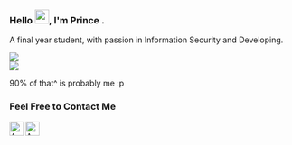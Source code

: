### Hello <img src="https://media.giphy.com/media/hvRJCLFzcasrR4ia7z/giphy.gif" width="25px">, I'm Prince .

A final year student, with passion in Information Security and Developing.

![](https://stats-gray.vercel.app/api?username=p21nc3&show_icons=true&count_private=true&include_all_commits=true&title_color=83d1a2&icon_color=9ca1b8&text_color=9ca1b8&bg_color=0f0f13)  
![](https://komarev.com/ghpvc/?username=p21nc3&color=83d1a2)

90% of that^ is probably me :p

<!--
## Skills:

<div>
<a href="https://www.python.org" target="_blank"> 
    <img src="https://raw.githubusercontent.com/devicons/devicon/master/icons/python/python-original.svg" alt="python" width="128"  height="80"/>
</a>
<a href="https://developer.mozilla.org/en-US/docs/Web/JavaScript" target="_blank"> 
    <img src="https://raw.githubusercontent.com/devicons/devicon/master/icons/javascript/javascript-original.svg" alt="javascript" width="128"  height="80"/>
</a>
<a href="https://reactjs.org/" target="_blank"> 
    <img src="https://raw.githubusercontent.com/devicons/devicon/master/icons/react/react-original-wordmark.svg" alt="react" width="128"  height="80"/>
</a> 
<a href="https://git-scm.com/" target="_blank"> 
    <img src="https://www.vectorlogo.zone/logos/git-scm/git-scm-icon.svg" alt="git" width="128"  height="80"/>
</a>
<a href="" target="_blank"> 
  <img alt="Firebase" width="128"  height="80"src="https://www.vectorlogo.zone/logos/firebase/firebase-icon.svg">
</a>
<a href="https://nodejs.org" target="_blank"> 
    <img width="128"  height="80" src="https://raw.githubusercontent.com/devicons/devicon/master/icons/nodejs/nodejs-original-wordmark.svg" alt="nodejs" width="40" height="40"/>

 <a title="Armin Ronacher, Copyrighted free use, via Wikimedia Commons" href="https://commons.wikimedia.org/wiki/File:Flask_logo.svg">
   <img  width="128"  height="100" alt="Flask logo" src="https://github.com/devicons/devicon/blob/master/icons/flask/flask-original-wordmark.svg">
 </a>
    
<a title="ZEIT, CC BY-SA 4.0 &lt;https://creativecommons.org/licenses/by-sa/4.0&gt;, via Wikimedia Commons" href="https://nextjs.org/">
    <img src='https://github.com/devicons/devicon/blob/master/icons/nextjs/nextjs-original.svg' width="128"  height="80" >
</a>
    
</div>
-->
### Feel Free to Contact Me

[<img align="left" alt="Ashish_Gmail" width=25px src="https://www.vectorlogo.zone/logos/gmail/gmail-icon.svg">](mailto:bhardwajprince978@gmail.com)
[<img align="left" alt="Ashish_Linkedin" width=25px src="https://www.vectorlogo.zone/logos/linkedin/linkedin-icon.svg">](https://www.linkedin.com/in/iamprincebhardwaj/)
<!--
**p21nc3/p21nc3** is a ✨ _special_ ✨ repository because its `README.md` (this file) appears on your GitHub profile.

Here are some ideas to get you started:

- 🔭 I’m currently working on ...
- 🌱 I’m currently learning ...
- 👯 I’m looking to collaborate on ...
- 🤔 I’m looking for help with ...
- 💬 Ask me about ...
- 📫 How to reach me: ...
- 😄 Pronouns: ...
- ⚡ Fun fact: ...
-->
